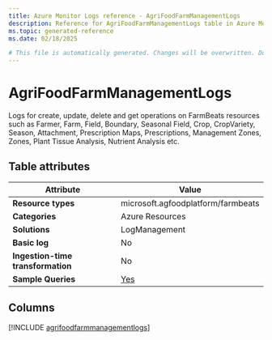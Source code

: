 ```yaml
---
title: Azure Monitor Logs reference - AgriFoodFarmManagementLogs
description: Reference for AgriFoodFarmManagementLogs table in Azure Monitor Logs.
ms.topic: generated-reference
ms.date: 02/18/2025

# This file is automatically generated. Changes will be overwritten. Do not change this file directly.
---
```


# AgriFoodFarmManagementLogs

Logs for create, update, delete and get operations on FarmBeats resources such as Farmer, Farm, Field, Boundary, Seasonal Field, Crop, CropVariety, Season, Attachment, Prescription Maps, Prescriptions, Management Zones, Zones, Plant Tissue Analysis, Nutrient Analysis etc.


## Table attributes

|Attribute|Value|
|---|---|
|**Resource types**|microsoft.agfoodplatform/farmbeats|
|**Categories**|Azure Resources|
|**Solutions**| LogManagement|
|**Basic log**|No|
|**Ingestion-time transformation**|No|
|**Sample Queries**|[Yes](/azure/azure-monitor/reference/queries/agrifoodfarmmanagementlogs)|



## Columns
  
[!INCLUDE [agrifoodfarmmanagementlogs](~/reusable-content/ce-skilling/azure/includes/azure-monitor/reference/tables/agrifoodfarmmanagementlogs-include.md)]
